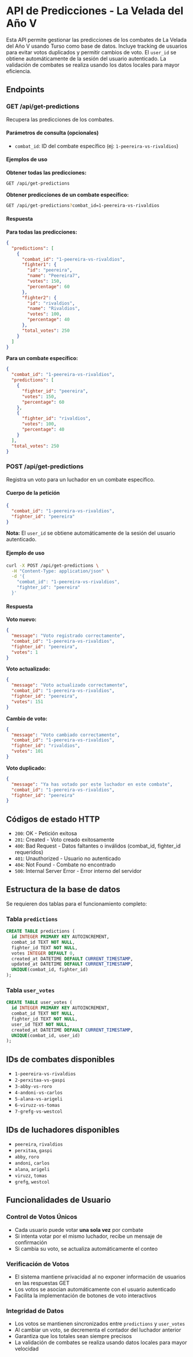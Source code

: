 # API de Predicciones - La Velada del Año V

Esta API permite gestionar las predicciones de los combates de La Velada del Año V usando Turso como base de datos. Incluye tracking de usuarios para evitar votos duplicados y permitir cambios de voto. El `user_id` se obtiene automáticamente de la sesión del usuario autenticado. La validación de combates se realiza usando los datos locales para mayor eficiencia.

## Endpoints

### GET /api/get-predictions

Recupera las predicciones de los combates.

#### Parámetros de consulta (opcionales)

- `combat_id`: ID del combate específico (ej: `1-peereira-vs-rivaldios`)

#### Ejemplos de uso

**Obtener todas las predicciones:**

```bash
GET /api/get-predictions
```

**Obtener predicciones de un combate específico:**

```bash
GET /api/get-predictions?combat_id=1-peereira-vs-rivaldios
```

#### Respuesta

**Para todas las predicciones:**

```json
{
  "predictions": [
    {
      "combat_id": "1-peereira-vs-rivaldios",
      "fighter1": {
        "id": "peereira",
        "name": "Peereira7",
        "votes": 150,
        "percentage": 60
      },
      "fighter2": {
        "id": "rivaldios",
        "name": "Rivaldios",
        "votes": 100,
        "percentage": 40
      },
      "total_votes": 250
    }
  ]
}
```

**Para un combate específico:**

```json
{
  "combat_id": "1-peereira-vs-rivaldios",
  "predictions": [
    {
      "fighter_id": "peereira",
      "votes": 150,
      "percentage": 60
    },
    {
      "fighter_id": "rivaldios",
      "votes": 100,
      "percentage": 40
    }
  ],
  "total_votes": 250
}
```

### POST /api/get-predictions

Registra un voto para un luchador en un combate específico.

#### Cuerpo de la petición

```json
{
  "combat_id": "1-peereira-vs-rivaldios",
  "fighter_id": "peereira"
}
```

**Nota:** El `user_id` se obtiene automáticamente de la sesión del usuario autenticado.

#### Ejemplo de uso

```bash
curl -X POST /api/get-predictions \
  -H "Content-Type: application/json" \
  -d '{
    "combat_id": "1-peereira-vs-rivaldios",
    "fighter_id": "peereira"
  }'
```

#### Respuesta

**Voto nuevo:**

```json
{
  "message": "Voto registrado correctamente",
  "combat_id": "1-peereira-vs-rivaldios",
  "fighter_id": "peereira",
  "votes": 1
}
```

**Voto actualizado:**

```json
{
  "message": "Voto actualizado correctamente",
  "combat_id": "1-peereira-vs-rivaldios",
  "fighter_id": "peereira",
  "votes": 151
}
```

**Cambio de voto:**

```json
{
  "message": "Voto cambiado correctamente",
  "combat_id": "1-peereira-vs-rivaldios",
  "fighter_id": "rivaldios",
  "votes": 101
}
```

**Voto duplicado:**

```json
{
  "message": "Ya has votado por este luchador en este combate",
  "combat_id": "1-peereira-vs-rivaldios",
  "fighter_id": "peereira"
}
```

## Códigos de estado HTTP

- `200`: OK - Petición exitosa
- `201`: Created - Voto creado exitosamente
- `400`: Bad Request - Datos faltantes o inválidos (combat_id, fighter_id requeridos)
- `401`: Unauthorized - Usuario no autenticado
- `404`: Not Found - Combate no encontrado
- `500`: Internal Server Error - Error interno del servidor

## Estructura de la base de datos

Se requieren dos tablas para el funcionamiento completo:

### Tabla `predictions`

```sql
CREATE TABLE predictions (
  id INTEGER PRIMARY KEY AUTOINCREMENT,
  combat_id TEXT NOT NULL,
  fighter_id TEXT NOT NULL,
  votes INTEGER DEFAULT 0,
  created_at DATETIME DEFAULT CURRENT_TIMESTAMP,
  updated_at DATETIME DEFAULT CURRENT_TIMESTAMP,
  UNIQUE(combat_id, fighter_id)
);
```

### Tabla `user_votes`

```sql
CREATE TABLE user_votes (
  id INTEGER PRIMARY KEY AUTOINCREMENT,
  combat_id TEXT NOT NULL,
  fighter_id TEXT NOT NULL,
  user_id TEXT NOT NULL,
  created_at DATETIME DEFAULT CURRENT_TIMESTAMP,
  UNIQUE(combat_id, user_id)
);
```

## IDs de combates disponibles

- `1-peereira-vs-rivaldios`
- `2-perxitaa-vs-gaspi`
- `3-abby-vs-roro`
- `4-andoni-vs-carlos`
- `5-alana-vs-arigeli`
- `6-viruzz-vs-tomas`
- `7-grefg-vs-westcol`

## IDs de luchadores disponibles

- `peereira`, `rivaldios`
- `perxitaa`, `gaspi`
- `abby`, `roro`
- `andoni`, `carlos`
- `alana`, `arigeli`
- `viruzz`, `tomas`
- `grefg`, `westcol`

## Funcionalidades de Usuario

### Control de Votos Únicos

- Cada usuario puede votar **una sola vez** por combate
- Si intenta votar por el mismo luchador, recibe un mensaje de confirmación
- Si cambia su voto, se actualiza automáticamente el conteo

### Verificación de Votos

- El sistema mantiene privacidad al no exponer información de usuarios en las respuestas GET
- Los votos se asocian automáticamente con el usuario autenticado
- Facilita la implementación de botones de voto interactivos

### Integridad de Datos

- Los votos se mantienen sincronizados entre `predictions` y `user_votes`
- Al cambiar un voto, se decrementa el contador del luchador anterior
- Garantiza que los totales sean siempre precisos
- La validación de combates se realiza usando datos locales para mayor velocidad

